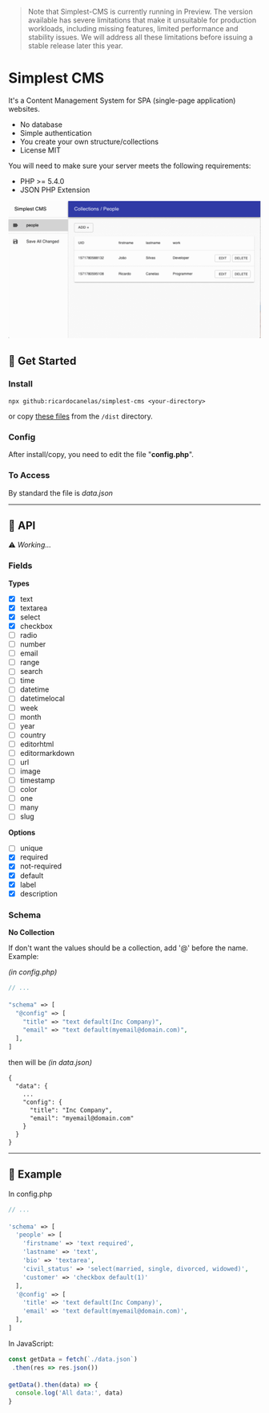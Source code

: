 > Note that Simplest-CMS is currently running in Preview. The version available has severe limitations that make it unsuitable for production workloads, including missing features, limited performance and stability issues. We will address all these limitations before issuing a stable release later this year.

# Simplest CMS

It's a Content Management System for SPA (single-page application) websites.

- No database
- Simple authentication
- You create your own structure/collections
- License MIT

You will need to make sure your server meets the following requirements:

- PHP >= 5.4.0
- JSON PHP Extension

![](screencast.gif)

## 🔹 Get Started

### Install

```
npx github:ricardocanelas/simplest-cms <your-directory>
```

or copy [these files](https://github.com/ricardocanelas/simplest-cms/tree/master/dist) from the `/dist` directory.

### Config

After install/copy, you need to edit the file "**config.php**".

### To Access

By standard the file is *data.json*

---

## 🔹 API

⚠️ *Working...*

### Fields

**Types**

- [x] text
- [x] textarea
- [x] select
- [x] checkbox
- [ ] radio
- [ ] number
- [ ] email
- [ ] range
- [ ] search
- [ ] time
- [ ] datetime
- [ ] datetimelocal
- [ ] week
- [ ] month
- [ ] year
- [ ] country
- [ ] editorhtml
- [ ] editormarkdown
- [ ] url
- [ ] image
- [ ] timestamp
- [ ] color
- [ ] one
- [ ] many
- [ ] slug

**Options**

- [ ] unique
- [x] required
- [x] not-required
- [x] default
- [x] label
- [x] description

### Schema

**No Collection**

If don't want the values should be a collection, add '@' before the name. Example:

*(in config.php)*

```php
// ...

"schema" => [
  "@config" => [
    "title" => "text default(Inc Company)",
    "email" => "text default(myemail@domain.com)",
  ],
]
```

then will be *(in data.json)*

```
{
  "data": {
    ...
    "config": {
      "title": "Inc Company",
      "email": "myemail@domain.com"
    }
  }
}
```

---

## 🔹 Example

In config.php

```php
// ...

'schema' => [
  'people' => [
    'firstname' => 'text required',
    'lastname' => 'text',
    'bio' => 'textarea',
    'civil_status' => 'select(married, single, divorced, widowed)',
    'customer' => 'checkbox default(1)'
  ],
  '@config' => [
    'title' => 'text default(Inc Company)',
    'email' => 'text default(myemail@domain.com)',
  ],
]
```

In JavaScript:

```js
const getData = fetch(`./data.json`)
 .then(res => res.json())

getData().then(data) => {
  console.log('All data:', data)
}
```